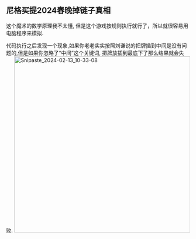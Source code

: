 尼格买提2024春晚掉链子真相
---

这个魔术的数学原理我不太懂, 但是这个游戏按规则执行就行了，所以就很容易用电脑程序来模拟.

代码执行之后发现一个现象,如果你老老实实按照刘谦说的把牌插到中间是没有问题的,但是如果你忽略了“中间”这个关键词, 把牌放插到最底下了那么结果就会失败.
<img width="481" alt="Snipaste_2024-02-13_10-33-08" src="https://github.com/guobinqiu/magic/assets/5800822/a6b35ff2-baf4-456f-bcbc-8223206dd446">
